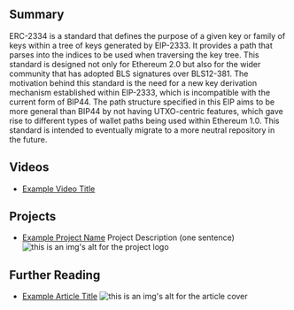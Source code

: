 ## Summary

ERC-2334 is a standard that defines the purpose of a given key or family of keys within a tree of keys generated by EIP-2333. It provides a path that parses into the indices to be used when traversing the key tree. This standard is designed not only for Ethereum 2.0 but also for the wider community that has adopted BLS signatures over BLS12-381. The motivation behind this standard is the need for a new key derivation mechanism established within EIP-2333, which is incompatible with the current form of BIP44. The path structure specified in this EIP aims to be more general than BIP44 by not having UTXO-centric features, which gave rise to different types of wallet paths being used within Ethereum 1.0. This standard is intended to eventually migrate to a more neutral repository in the future.

## Videos

- [Example Video Title](https://www.youtube.com/watch?v=TDGq4aeevgY)

## Projects

- [Example Project Name](https://xxxx.xxx/xxxxx) Project Description (one sentence) ![this is an img's alt for the project logo](https://xxxx.xxx/project-logo.xxx)

## Further Reading

- [Example Article Title](https://xxxx.xxx/xxxxx) ![this is an img's alt for the article cover](https://xxxx.xxx/article-cover.xxx)
